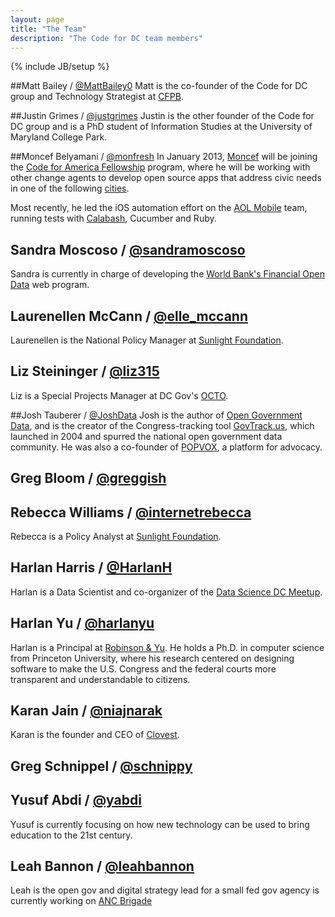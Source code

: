 ```yaml
---
layout: page
title: "The Team"
description: "The Code for DC team members"
---
```

{% include JB/setup %}

##Matt Bailey / [@MattBailey0](https://twitter.com/MattBailey0)
Matt is the co-founder of the Code for DC group and Technology Strategist at [CFPB](http://www.consumerfinance.gov/).

##Justin Grimes / [@justgrimes](https://twitter.com/justgrimes)
Justin is the other founder of the Code for DC group and is a PhD student of Information Studies at the University of Maryland College Park.

##Moncef Belyamani / [@monfresh](http://twitter.com/monfresh)
In January 2013, [Moncef](http://www.moncefbelyamani.com/about/) will be joining the [Code for America Fellowship](http://codeforamerica.org/2013-fellows/) program, where he will be working with other change agents to develop open source apps that address civic needs in one of the following [cities](http://codeforamerica.org/2013-partners/).

Most recently, he led the iOS automation effort on the [AOL Mobile](http://mobile.aol.com/) team, running tests with [Calabash](http://www.moncefbelyamani.com/ios-automated-testing-with-calabash-cucumber-ruby), Cucumber and Ruby.

## Sandra Moscoso / [@sandramoscoso](http://twitter.com/sandramoscoso)
Sandra is currently in charge of developing the [World Bank's Financial Open Data](https://finances.worldbank.org/) web program.

## Laurenellen McCann / [@elle_mccann](http://twitter.com/elle_mccann)
Laurenellen is the National Policy Manager at [Sunlight Foundation](http://www.sunlightfoundation.com/).

## Liz Steininger / [@liz315](https://twitter.com/liz315)
Liz is a Special Projects Manager at DC Gov's [OCTO](http://octo.dc.gov).

##Josh Tauberer / [@JoshData](http://twitter.com/JoshData)
Josh is the author of [Open Government Data](http://opengovdata.io), and is the creator of the Congress-tracking tool [GovTrack.us](http://www.govtrack.us/), which launched in 2004 and spurred the national open government data community. He was also a co-founder of [POPVOX](http://www.popvox.com/), a platform for advocacy. 

## Greg Bloom / [@greggish](http://twitter.com/greggish)

## Rebecca Williams / [@internetrebecca](http://twitter.com/internetrebecca)
Rebecca is a Policy Analyst at [Sunlight Foundation](http://www.sunlightfoundation.com/).

## Harlan Harris / [@HarlanH](http://twitter.com/HarlanH/)
Harlan is a Data Scientist and co-organizer of the [Data Science DC Meetup](http://www.meetup.com/Data-Science-DC/).

## Harlan Yu / [@harlanyu](https://twitter.com/harlanyu)
Harlan is a Principal at [Robinson & Yu](http://www.robinsonyu.com). He holds a Ph.D. in computer science from Princeton University, where his research centered on designing software to make the U.S. Congress and the federal courts more transparent and understandable to citizens.

## Karan Jain / [@niajnarak](http://twitter.com/niajnarak)
Karan is the founder and CEO of [Clovest](http://clovest.com).

## Greg Schnippel / [@schnippy](http://twitter.com/schnippy)

## Yusuf Abdi / [@yabdi](https://twitter.com/yabdi)
Yusuf is currently focusing on how new technology can be used to bring education to the 21st century. 

## Leah Bannon / [@leahbannon](http://twitter.com/leahbannon)
Leah is the open gov and digital strategy lead for a small fed gov agency is currently working on [ANC Brigade](http://ancbrigade.com)
